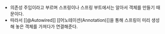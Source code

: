 - 의존성 주입이라고 부르며 스프링이나 스프링 부트에서는 알아서 객체를 만들기 때문이다.
- 따라서 [[@Autowired]] [[어노테이션(Annotation)]]을 통해 스프링이 미리 생성해 놓은 객체를 가져다가 연결해준다.
